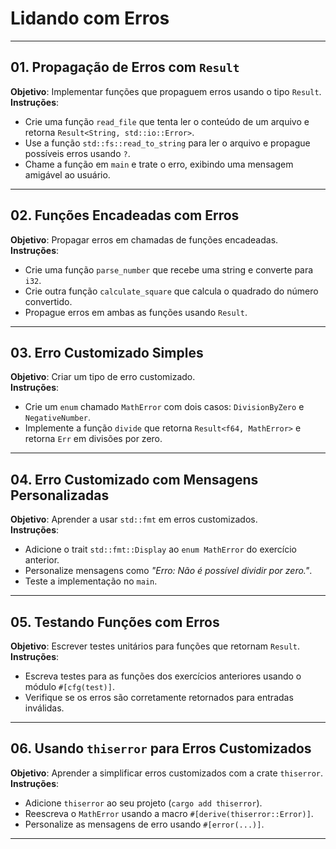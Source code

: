 # Lidando com Erros  

---

## 01. Propagação de Erros com `Result`  

**Objetivo**: Implementar funções que propaguem erros usando o tipo `Result`.  
**Instruções**:  

- Crie uma função `read_file` que tenta ler o conteúdo de um arquivo e retorna `Result<String, std::io::Error>`.  
- Use a função `std::fs::read_to_string` para ler o arquivo e propague possíveis erros usando `?`.  
- Chame a função em `main` e trate o erro, exibindo uma mensagem amigável ao usuário.  

---

## 02. Funções Encadeadas com Erros  

**Objetivo**: Propagar erros em chamadas de funções encadeadas.  
**Instruções**:  

- Crie uma função `parse_number` que recebe uma string e converte para `i32`.  
- Crie outra função `calculate_square` que calcula o quadrado do número convertido.  
- Propague erros em ambas as funções usando `Result`.
  
---

## 03. Erro Customizado Simples  

**Objetivo**: Criar um tipo de erro customizado.  
**Instruções**:  

- Crie um `enum` chamado `MathError` com dois casos: `DivisionByZero` e `NegativeNumber`.  
- Implemente a função `divide` que retorna `Result<f64, MathError>` e retorna `Err` em divisões por zero.  

---

## 04. Erro Customizado com Mensagens Personalizadas  

**Objetivo**: Aprender a usar `std::fmt` em erros customizados.  
**Instruções**:  

- Adicione o trait `std::fmt::Display` ao `enum MathError` do exercício anterior.  
- Personalize mensagens como *"Erro: Não é possível dividir por zero."*.  
- Teste a implementação no `main`.  

---

## 05. Testando Funções com Erros

**Objetivo**: Escrever testes unitários para funções que retornam `Result`.  
**Instruções**:  

- Escreva testes para as funções dos exercícios anteriores usando o módulo `#[cfg(test)]`.  
- Verifique se os erros são corretamente retornados para entradas inválidas.  

---

## 06. Usando `thiserror` para Erros Customizados  

**Objetivo**: Aprender a simplificar erros customizados com a crate `thiserror`.  
**Instruções**:  

- Adicione `thiserror` ao seu projeto (`cargo add thiserror`).  
- Reescreva o `MathError` usando a macro `#[derive(thiserror::Error)]`.  
- Personalize as mensagens de erro usando `#[error(...)]`.  

---
